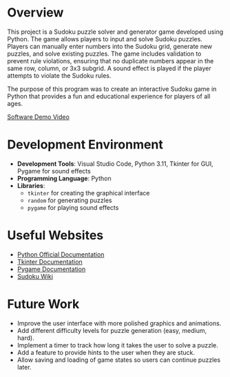 # Overview

This project is a Sudoku puzzle solver and generator game developed using Python. The game allows players to input and solve Sudoku puzzles. Players can manually enter numbers into the Sudoku grid, generate new puzzles, and solve existing puzzles. The game includes validation to prevent rule violations, ensuring that no duplicate numbers appear in the same row, column, or 3x3 subgrid. A sound effect is played if the player attempts to violate the Sudoku rules.

The purpose of this program was to create an interactive Sudoku game in Python that provides a fun and educational experience for players of all ages.

[Software Demo Video](http://youtube.link.goes.here)

# Development Environment

- **Development Tools**: Visual Studio Code, Python 3.11, Tkinter for GUI, Pygame for sound effects
- **Programming Language**: Python
- **Libraries**: 
  - `tkinter` for creating the graphical interface
  - `random` for generating puzzles
  - `pygame` for playing sound effects

# Useful Websites

- [Python Official Documentation](https://docs.python.org/3/)
- [Tkinter Documentation](https://tkdocs.com/)
- [Pygame Documentation](https://www.pygame.org/docs/)
- [Sudoku Wiki](https://www.sudokuwiki.org/)

# Future Work

- Improve the user interface with more polished graphics and animations.
- Add different difficulty levels for puzzle generation (easy, medium, hard).
- Implement a timer to track how long it takes the user to solve a puzzle.
- Add a feature to provide hints to the user when they are stuck.
- Allow saving and loading of game states so users can continue puzzles later.
